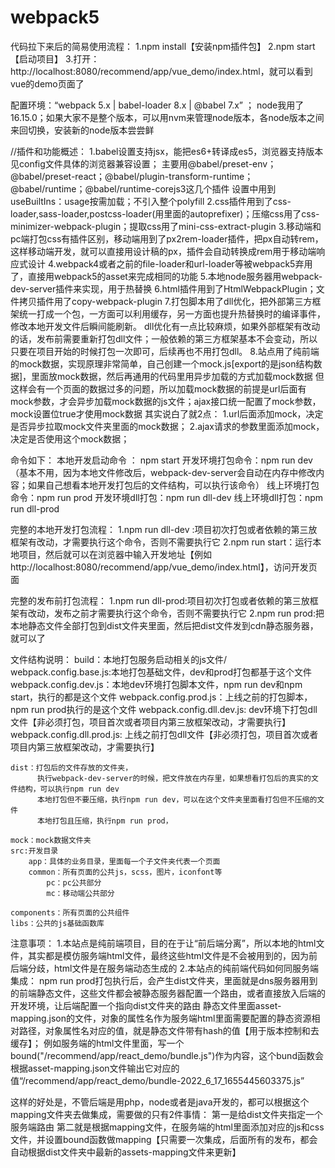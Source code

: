 # webpack5

代码拉下来后的简易使用流程：
  1.npm install【安装npm插件包】
  2.npm start【启动项目】
  3.打开：http://localhost:8080/recommend/app/vue_demo/index.html，就可以看到vue的demo页面了



配置环境：“webpack 5.x | babel-loader 8.x | @babel 7.x” ；
         node我用了16.15.0；如果大家不是整个版本，可以用nvm来管理node版本，各node版本之间来回切换，安装新的node版本尝尝鲜



//插件和功能概述：
1.babel设置支持jsx，能把es6+转译成es5，浏览器支持版本见config文件具体的浏览器兼容设置；
  主要用@babel/preset-env；@babel/preset-react；@babel/plugin-transform-runtime；@babel/runtime；@babel/runtime-corejs3这几个插件
  设置中用到useBuiltIns：usage按需加载；不引入整个polyfill
2.css插件用到了css-loader,sass-loader,postcss-loader(用里面的autoprefixer)；压缩css用了css-minimizer-webpack-plugin；提取css用了mini-css-extract-plugin
3.移动端和pc端打包css有插件区别，移动端用到了px2rem-loader插件，把px自动转rem，这样移动端开发，就可以直接用设计稿的px，插件会自动转换成rem用于移动端响应式设计
4.webpack4或者之前的file-loader和url-loader等被webpack5弃用了，直接用webpack5的asset来完成相同的功能
5.本地node服务器用webpack-dev-server插件来实现，用于热替换
6.html插件用到了HtmlWebpackPlugin；文件拷贝插件用了copy-webpack-plugin
7.打包脚本用了dll优化，把外部第三方框架统一打成一个包，一方面可以利用缓存，另一方面也提升热替换时的编译事件，修改本地开发文件后瞬间能刷新。
  dll优化有一点比较麻烦，如果外部框架有改动的话，发布前需要重新打包dll文件；一般依赖的第三方框架基本不会变动，所以只要在项目开始的时候打包一次即可，后续再也不用打包dll。
8.站点用了纯前端的mock数据，实现原理非常简单，自己创建一个mock.js[export的是json结构数据]，里面放mock数据，然后再通用的代码里用异步加载的方式加载mock数据
  但这样会有一个页面的数据过多的问题，所以加载mock数据的前提是url后面有mock参数，才会异步加载mock数据的js文件；ajax接口统一配置了mock参数，mock设置位true才使用mock数据
  其实说白了就2点：
              1.url后面添加mock，决定是否异步拉取mock文件夹里面的mock数据；
              2.ajax请求的参数里面添加mock，决定是否使用这个mock数据；




命令如下：
    本地开发启动命令 ： npm start
    开发环境打包命令：npm run dev（基本不用，因为本地文件修改后，webpack-dev-server会自动在内存中修改内容；如果自己想看本地开发打包后的文件结构，可以执行该命令）
    线上环境打包命令：npm run prod
    开发环境dll打包：npm run dll-dev
    线上环境dll打包：npm run dll-prod


完整的本地开发打包流程：
  1.npm run dll-dev :项目初次打包或者依赖的第三放框架有改动，才需要执行这个命令，否则不需要执行它
  2.npm run start：运行本地项目，然后就可以在浏览器中输入开发地址【例如http://localhost:8080/recommend/app/vue_demo/index.html】，访问开发页面


完整的发布前打包流程：
  1.npm run dll-prod:项目初次打包或者依赖的第三放框架有改动，发布之前才需要执行这个命令，否则不需要执行它
  2.npm run prod:把本地静态文件全部打包到dist文件夹里面，然后把dist文件发到cdn静态服务器，就可以了



文件结构说明：
    build：本地打包服务启动相关的js文件/
        webpack.config.base.js:本地打包基础文件，dev和prod打包都基于这个文件
        webpack.config.dev.js：本地dev环境打包脚本文件，npm run dev和npm start，执行的都是这个文件
        webpack.config.prod.js：上线之前的打包脚本，npm run prod执行的是这个文件
        webpack.config.dll.dev.js: dev环境下打包dll文件【非必须打包，项目首次或者项目内第三放框架改动，才需要执行】
        webpack.config.dll.prod.js: 上线之前打包dll文件【非必须打包，项目首次或者项目内第三放框架改动，才需要执行】


    dist：打包后的文件存放的文件夹，
          执行webpack-dev-server的时候，把文件放在内存里，如果想看打包后的真实的文件结构，可以执行npm run dev
          本地打包但不要压缩，执行npm run dev，可以在这个文件夹里面看打包但不压缩的文件
          本地打包且压缩，执行npm run prod，
          
    mock：mock数据文件夹
    src:开发目录
    	app：具体的业务目录，里面每一个子文件夹代表一个页面
    	common：所有页面的公共js，scss，图片，iconfont等
    		pc：pc公共部分
    		mc：移动端公共部分

    components：所有页面的公共组件
    libs：公共的js基础函数库





注意事项：
1.本站点是纯前端项目，目的在于让“前后端分离”，所以本地的html文件，其实都是模仿服务端html文件，最终这些html文件是不会被用到的，因为前后端分歧，html文件是在服务端动态生成的
2.本站点的纯前端代码如何同服务端集成：
  npm run prod打包执行后，会产生dist文件夹，里面就是dns服务器用到的前端静态文件，这些文件都会被静态服务器配置一个路由，或者直接放入后端的开发环境，让后端配置一个指向dist文件夹的路由
  静态文件里面asset-mapping.json的文件，对象的属性名作为服务端html里面需要配置的静态资源相对路径，对象属性名对应的值，就是静态文件带有hash的值【用于版本控制和去缓存】；
  例如服务端的html文件里面，写一个bound("/recommend/app/react_demo/bundle.js")作为内容，这个bund函数会根据asset-mapping.json文件输出它对应的值“/recommend/app/react_demo/bundle-2022_6_17_1655445603375.js”

这样的好处是，不管后端是用php，node或者是java开发的，都可以根据这个mapping文件夹去做集成，需要做的只有2件事情：
    第一是给dist文件夹指定一个服务端路由
    第二就是根据mapping文件，在服务端的html里面添加对应的js和css文件，并设置bound函数做mapping【只需要一次集成，后面所有的发布，都会自动根据dist文件夹中最新的assets-mapping文件来更新】
    


